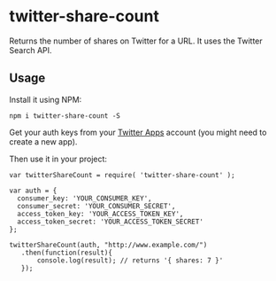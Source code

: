 # twitter-share-count
Returns the number of shares on Twitter for a URL.
It uses the Twitter Search API.

## Usage

Install it using NPM:

    npm i twitter-share-count -S

Get your auth keys from your [Twitter Apps](https://apps.twitter.com/) account (you might need to create a new app).

Then use it in your project:

    var twitterShareCount = require( 'twitter-share-count' );
    
    var auth = {
      consumer_key: 'YOUR_CONSUMER_KEY',
      consumer_secret: 'YOUR_CONSUMER_SECRET',
      access_token_key: 'YOUR_ACCESS_TOKEN_KEY',
      access_token_secret: 'YOUR_ACCESS_TOKEN_SECRET'
    };
    
    twitterShareCount(auth, "http://www.example.com/")
       .then(function(result){
           console.log(result); // returns '{ shares: 7 }'
       });


 